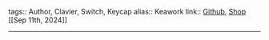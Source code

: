 tags:: Author, Clavier, Switch, Keycap
alias:: Keawork
link:: [Github](https://github.com/klouderone), [Shop](https://www.keaworkshop.com/) 
[[Sep 11th, 2024]]
***
